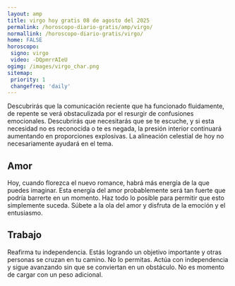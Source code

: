 ```yaml
---
layout: amp
title: virgo hoy gratis 08 de agosto del 2025 
permalink: /horoscopo-diario-gratis/amp/virgo/
normallink: /horoscopo-diario-gratis/virgo/
home: FALSE
horoscopo:
 signo: virgo
 video: -DQpmrrAIeU
ogimg: /images/virgo_char.png
sitemap:
 priority: 1
 changefreq: 'daily'
---
```



Descubrirás que la comunicación reciente que ha funcionado fluidamente, de repente se verá obstaculizada por el resurgir de confusiones emocionales. Descubrirás que necesitarás que se te escuche, y si esta necesidad no es reconocida o te es negada, la presión interior continuará aumentando en proporciones explosivas. La alineación celestial de hoy no necesariamente ayudará en el tema.

## Amor

Hoy, cuando florezca el nuevo romance, habrá más energía de la que puedes imaginar. Esta energía del amor probablemente será tan fuerte que podría barrerte en un momento. Haz todo lo posible para permitir que esto simplemente suceda. Súbete a la ola del amor y disfruta de la emoción y el entusiasmo.

## Trabajo

Reafirma tu independencia. Estás logrando un objetivo importante y otras personas se cruzan en tu camino. No lo permitas. Actúa con independencia y sigue avanzando sin que se conviertan en un obstáculo. No es momento de cargar con un peso adicional.